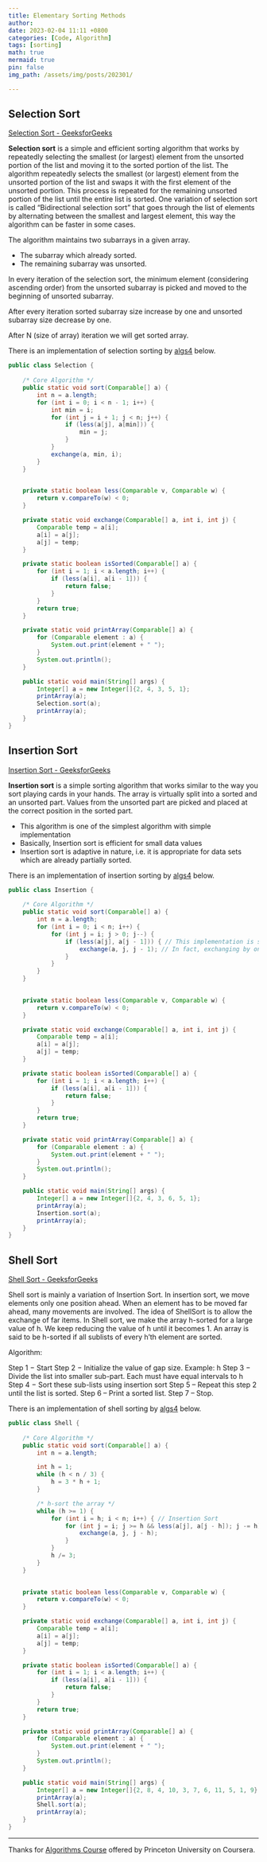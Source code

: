 ```yaml
---
title: Elementary Sorting Methods
author: 
date: 2023-02-04 11:11 +0800
categories: [Code, Algorithm]
tags: [sorting]
math: true
mermaid: true
pin: false
img_path: /assets/img/posts/202301/

---
```



## Selection Sort

[Selection Sort - GeeksforGeeks](https://www.geeksforgeeks.org/selection-sort/)

**Selection sort** is a simple and efficient sorting algorithm that works by repeatedly selecting the smallest (or largest) element from the unsorted portion of the list and moving it to the sorted portion of the list. The algorithm repeatedly selects the smallest (or largest) element from the unsorted portion of the list and swaps it with the first element of the unsorted portion. This process is repeated for the remaining unsorted portion of the list until the entire list is sorted. One variation of selection sort is called “Bidirectional selection sort” that goes through the list of elements by alternating between the smallest and largest element, this way the algorithm can be faster in some cases.

The algorithm maintains two subarrays in a given array.

- The subarray which already sorted. 
- The remaining subarray was unsorted.

In every iteration of the selection sort, the minimum element (considering ascending order) from the unsorted subarray is picked and moved to the beginning of unsorted subarray. 

After every iteration sorted subarray size increase by one and unsorted subarray size decrease by one.

After N (size of array) iteration we will get sorted array.



There is an implementation of selection sorting by [algs4](https://algs4.cs.princeton.edu/code/) below.

```java
public class Selection {
    
    /* Core Algorithm */
    public static void sort(Comparable[] a) {
        int n = a.length;
        for (int i = 0; i < n - 1; i++) {
            int min = i;
            for (int j = i + 1; j < n; j++) {
                if (less(a[j], a[min])) {
                    min = j;
                }
            }
            exchange(a, min, i);
        }
    }

    
    private static boolean less(Comparable v, Comparable w) {
        return v.compareTo(w) < 0;
    }

    private static void exchange(Comparable[] a, int i, int j) {
        Comparable temp = a[i];
        a[i] = a[j];
        a[j] = temp;
    }

    private static boolean isSorted(Comparable[] a) {
        for (int i = 1; i < a.length; i++) {
            if (less(a[i], a[i - 1])) {
                return false;
            }
        }
        return true;
    }

    private static void printArray(Comparable[] a) {
        for (Comparable element : a) {
            System.out.print(element + " ");
        }
        System.out.println();
    }

    public static void main(String[] args) {
        Integer[] a = new Integer[]{2, 4, 3, 5, 1};
        printArray(a);
        Selection.sort(a);
        printArray(a);
    }
}
```

## Insertion Sort

[Insertion Sort - GeeksforGeeks](https://www.geeksforgeeks.org/insertion-sort/)

**Insertion sort** is a simple sorting algorithm that works similar to the way you sort playing cards in your hands. The array is virtually split into a sorted and an unsorted part. Values from the unsorted part are picked and placed at the correct position in the sorted part.

- This algorithm is one of the simplest algorithm with simple implementation
- Basically, Insertion sort is efficient for small data values
- Insertion sort is adaptive in nature, i.e. it is appropriate for data sets which are already partially sorted.



There is an implementation of insertion sorting by [algs4](https://algs4.cs.princeton.edu/code/) below.

```java
public class Insertion {
    
    /* Core Algorithm */
    public static void sort(Comparable[] a) {
        int n = a.length;
        for (int i = 0; i < n; i++) {
            for (int j = i; j > 0; j--) {
                if (less(a[j], a[j - 1])) { // This implementation is similar to Bubble Sort, but not the same.
                    exchange(a, j, j - 1); // In fact, exchanging by only one time is enough.
                }
            }
        }
    }

    
    private static boolean less(Comparable v, Comparable w) {
        return v.compareTo(w) < 0;
    }

    private static void exchange(Comparable[] a, int i, int j) {
        Comparable temp = a[i];
        a[i] = a[j];
        a[j] = temp;
    }

    private static boolean isSorted(Comparable[] a) {
        for (int i = 1; i < a.length; i++) {
            if (less(a[i], a[i - 1])) {
                return false;
            }
        }
        return true;
    }

    private static void printArray(Comparable[] a) {
        for (Comparable element : a) {
            System.out.print(element + " ");
        }
        System.out.println();
    }

    public static void main(String[] args) {
        Integer[] a = new Integer[]{2, 4, 3, 6, 5, 1};
        printArray(a);
        Insertion.sort(a);
        printArray(a);
    }
}
```



## Shell Sort

[Shell Sort - GeeksforGeeks](https://www.geeksforgeeks.org/shellsort/)

Shell sort is mainly a variation of Insertion Sort. In insertion sort, we move elements only one position ahead. When an element has to be moved far ahead, many movements are involved. The idea of ShellSort is to allow the exchange of far items. In Shell sort, we make the array h-sorted for a large value of h. We keep reducing the value of h until it becomes 1. An array is said to be h-sorted if all sublists of every h’th element are sorted.

Algorithm:

Step 1 − Start
Step 2 − Initialize the value of gap size. Example: h
Step 3 − Divide the list into smaller sub-part. Each must have equal intervals to h
Step 4 − Sort these sub-lists using insertion sort
Step 5 – Repeat this step 2 until the list is sorted.
Step 6 – Print a sorted list.
Step 7 – Stop.



There is an implementation of shell sorting by [algs4](https://algs4.cs.princeton.edu/code/) below.

```java
public class Shell {
    
    /* Core Algorithm */
    public static void sort(Comparable[] a) {
        int n = a.length;

        int h = 1;
        while (h < n / 3) {
            h = 3 * h + 1;
        }

        /* h-sort the array */
        while (h >= 1) {
            for (int i = h; i < n; i++) { // Insertion Sort
                for (int j = i; j >= h && less(a[j], a[j - h]); j -= h) {
                    exchange(a, j, j - h);
                }
            }
            h /= 3;
        }
    }

    
    private static boolean less(Comparable v, Comparable w) {
        return v.compareTo(w) < 0;
    }

    private static void exchange(Comparable[] a, int i, int j) {
        Comparable temp = a[i];
        a[i] = a[j];
        a[j] = temp;
    }

    private static boolean isSorted(Comparable[] a) {
        for (int i = 1; i < a.length; i++) {
            if (less(a[i], a[i - 1])) {
                return false;
            }
        }
        return true;
    }

    private static void printArray(Comparable[] a) {
        for (Comparable element : a) {
            System.out.print(element + " ");
        }
        System.out.println();
    }

    public static void main(String[] args) {
        Integer[] a = new Integer[]{2, 8, 4, 10, 3, 7, 6, 11, 5, 1, 9};
        printArray(a);
        Shell.sort(a);
        printArray(a);
    }
}

```



---

Thanks for [Algorithms Course](https://www.coursera.org/learn/algorithms-part1) offered by Princeton University on Coursera. 

